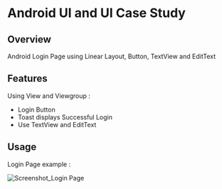 # Android UI and UI Case Study

## Overview
Android Login Page using Linear Layout, Button, TextView and EditText

## Features
Using View and Viewgroup :
- Login Button
- Toast displays Successful Login
- Use TextView and EditText

## Usage
Login Page example :

![Screenshot_Login Page](https://user-images.githubusercontent.com/56164259/68088233-646aa580-fe8f-11e9-8735-e5fb469e8642.png)

